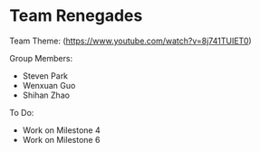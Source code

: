 # Team Renegades

Team Theme: (https://www.youtube.com/watch?v=8j741TUIET0)

Group Members:
- Steven Park
- Wenxuan Guo
- Shihan Zhao

To Do:
- Work on Milestone 4
- Work on Milestone 6
